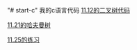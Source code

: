 "# start-c"
我的c语言代码
[11.12的二叉树代码](https://github.com/wuzhizeng/start-c/blob/master/shu116.c)

[11.21的哈夫曼树](https://github.com/wuzhizeng/start-c/blob/master/hfm.c)

[11.25的练习](https://github.com/wuzhizeng/start-c/blob/master/3n%2B1.c)
